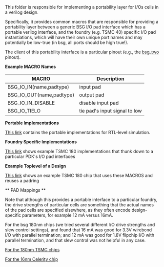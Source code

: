 This folder is responsible for implementing a portability layer for I/Os cells in a verilog design.

Specifically, it provides common macros that are responsible for providing a portability layer between a generic BSG I/O pad
interface which has a portable verilog interface, and the foundry (e.g. TSMC 40) specific I/O pad instantiations, 
which will have their own unique port names and may potentially be low-true (in bsg, all ports should be high true!).

The client of this portability interface is a particular pinout (e.g., the [bsg_two](https://bitbucket.org/taylor-bsg/bsg_packaging/src/master/ucsd_bga_332/pinouts/bsg_two/common/verilog/bsg_pinout.v) pinout).

**Example MACRO Names**

MACRO | Description
------|------------
BSG_IO_IN(name,padtype) | input pad
BSG_IO_OUT(name,padtype)| output pad
BSG_IO_IN_DISABLE       | disable input pad
BSG_IO_TIELO            | tie pad's input signal to low

**Portable Implementations**

[This link](portable/verilog/bsg_iopad_macros.v)
contains the portable implementations for RTL-level simulation.

**Foundry Specific Implementations**

[This link](https://bitbucket.org/taylor-bsg/bsg_packaging/src/master/common/foundry/tsmc_180_250/verilog/bsg_iopad_macros.v) shows example TSMC 180 implementations that thunk down to a particular PDK's I/O pad interfaces

**Example Toplevel of a Design**

[This link](https://bitbucket.org/taylor-bsg/bsg_designs/src/master/toplevels/bsg_two_manycore_vanilla_clk_gen/v/bsg_chip.v) shows an example TSMC 180 chip that uses these MACROS and reuses a padring

** PAD Mappings **

Note that although this provides a portable interface to a particular foundry, the drive strengths of particular cells are something that  the actual names of the pad cells are specified elsewhere, as they often encode design-specific parameters, for example 12 mA versus 16mA.

For the bsg 180nm chips (we tried several different I/O drive strengths and slew control settings), and found that 16 mA was good for 3.3V wirebond I/O with parallel termination;
and 12 mA was good for 1.8V flipchip I/O with parallel termination, and that slew control was not helpful in any case.

[For the 180nm TSMC chips](https://bitbucket.org/taylor-bsg/bsg_packaging/src/master/ucsd_bga_332/pinouts/bsg_two/tsmc_16/verilog/padmappings/one/bsg_padmapping.v)

[For the 16nm Celerity chip](https://bitbucket.org/taylor-bsg/bsg_packaging/src/master/ucsd_bga_332/pinouts/bsg_two/tsmc_16/verilog/padmappings/one/bsg_padmapping.v)


